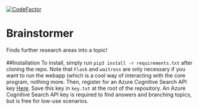 [![CodeFactor](https://www.codefactor.io/repository/github/icscodeclub/triviasolver/badge)](https://www.codefactor.io/repository/github/icscodeclub/triviasolver)
# Brainstormer
Finds further research areas into a topic!
<br>
<br>
##Installation
To install, simply run `pip3 install -r requirements.txt` after cloning the repo. Note that `Flask` and `waitress` are only necessary if you want to run the webapp (which is a cool way of interacting with the core program, nothing more.
Then, register for an Azure Cognitive Search API key <a href="https://azure.microsoft.com/en-us/services/cognitive-services/bing-web-search-api/">Here</a>. Save this key in `key.txt` at the root of the repository. An Azure Cognitive Search API key is required to find answers and branching topics, but is free for low-use scenarios.

